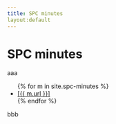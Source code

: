 ```yaml
---
title: SPC minutes
layout:default
---
```


# SPC minutes

aaa

<ul>
{% for m in site.spc-minutes %}
  <li>
    <a href="{{ m.url }}">
      [{{ m.url }}]
    </a>
  </li>
{% endfor %}
</ul>

bbb